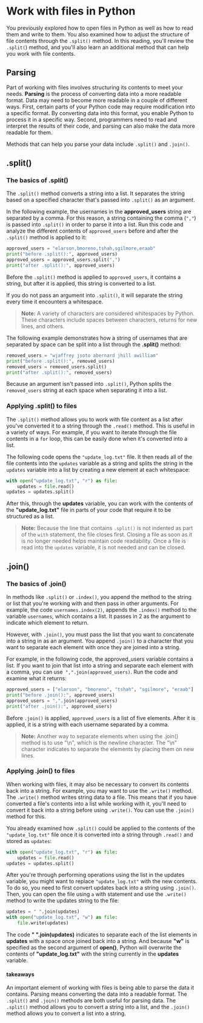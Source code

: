 # Work with files in Python
You previously explored how to open files in Python as well as how to read them and write to them. You also examined how to adjust the structure of file contents through the `.split()` method. In this reading, you'll review the `.split(`) method, and you'll also learn an additional method that can help you work with file contents. 

## Parsing
Part of working with files involves structuring its contents to meet your needs. **Parsing** is the process of converting data into a more readable format. Data may need to become more readable in a couple of different ways. First, certain parts of your Python code may require modification into a specific format. By converting data into this format, you enable Python to process it in a specific way. Second, programmers need to read and interpret the results of their code, and parsing can also make the data more readable for them.

Methods that can help you parse your data include `.split()` and `.join()`.

## .split()

### The basics of .split()
The `.split()` method converts a string into a list. It separates the string based on a specified character that's passed into `.split()` as an argument. 

In the following example, the usernames in the **approved_users** string are separated by a comma. For this reason, a string containing the comma (`","`) is passed into `.split()` in order to parse it into a list. Run this code and analyze the different contents of `approved_users` before and after the `.split()` method is applied to it:

```py
approved_users = "elarson,bmoreno,tshah,sgilmore,eraab"
print("before .split():", approved_users)
approved_users = approved_users.split(",")
print("after .split():", approved_users)
```

Before the `.split()` method is applied to `approved_users`, it contains a string, but after it is applied, this string is converted to a list.

If you do not pass an argument into `.split()`, it will separate the string every time it encounters a whitespace.

> **Note:** A variety of characters are considered whitespaces by Python. These characters include spaces between characters, returns for new lines, and others.

The following example demonstrates how a string of usernames that are separated by space can be split into a list through the **.split()** method:

```py
removed_users = "wjaffrey jsoto abernard jhill awilliam"
print("before .split():", removed_users)
removed_users = removed_users.split()
print("after .split():", removed_users)
```

Because an argument isn't passed into `.split()`, Python splits the `removed_users` string at each space when separating it into a list.

### Applying .split() to files
The `.split()` method allows you to work with file content as a list after you've converted it to a string through the `.read()` method. This is useful in a variety of ways. For example, if you want to iterate through the file contents in a `for` loop, this can be easily done when it's converted into a list.

The following code opens the `"update_log.txt"` file. It then reads all of the file contents into the `updates` variable as a string and splits the string in the `updates` variable into a list by creating a new element at each whitespace:

```py
with open("update_log.txt", "r") as file:
    updates = file.read()
updates = updates.split()
```

After this, through the **updates** variable, you can work with the contents of the **"update_log.txt"** file in parts of your code that require it to be structured as a list. 

> **Note:** Because the line that contains `.split()` is not indented as part of the `with` statement, the file closes first. Closing a file as soon as it is no longer needed helps maintain code readability. Once a file is read into the `updates` variable, it is not needed and can be closed.

## .join()

### The basics of .join()
In methods like `.split()` or `.index()`, you append the method to the string or list that you're working with and then pass in other arguments. For example, the code `usernames.index(2)`, appends the `.index()` method to the variable `usernames`, which contains a list. It passes in 2 as the argument to indicate which element to return.

However, with `.join()`, you must pass the list that you want to concatenate into a string in as an argument. You append `.join()` to a character that you want to separate each element with once they are joined into a string.

For example, in the following code, the approved_users variable contains a list. If you want to join that list into a string and separate each element with a comma, you can use` ",".join(approved_users)`. Run the code and examine what it returns:

```py
approved_users = ["elarson", "bmoreno", "tshah", "sgilmore", "eraab"]
print("before .join():", approved_users)
approved_users = ",".join(approved_users)
print("after .join():", approved_users)
```

Before `.join()` is applied, `approved_users` is a list of five elements. After it is applied, it is a string with each username separated by a comma.

> **Note:** Another way to separate elements when using the .join() method is to use "\n", which is the newline character. The "\n" character indicates to separate the elements by placing them on new lines.

### Applying .join() to files
When working with files, it may also be necessary to convert its contents back into a string. For example, you may want to use the `.write()` method. The `.write()` method writes string data to a file. This means that if you have converted a file's contents into a list while working with it, you'll need to convert it back into a string before using `.write()`. You can use the `.join()` method for this.

You already examined how `.split()` could be applied to the contents of the `"update_log.txt"` file once it is converted into a string through `.read()` and stored as `updates`:

```py
with open("update_log.txt", "r") as file:
    updates = file.read()
updates = updates.split()
```

After you're through performing operations using the list in the updates variable, you might want to replace `"update_log.txt"` with the new contents. To do so, you need to first convert updates back into a string using `.join()`. Then, you can open the file using `a` with statement and use the `.write()` method to write the updates string to the file:

```py
updates = " ".join(updates)
with open("update_log.txt", "w") as file:
    file.write(updates)
```

The code **" ".join(updates)** indicates to separate each of the list elements in **updates** with a space once joined back into a string. And because **"w"** is specified as the second argument of **open()**, Python will overwrite the contents of **"update_log.txt"** with the string currently in the **updates** variable. 

#### takeaways
An important element of working with files is being able to parse the data it contains. Parsing means converting the data into a readable format. The `.split()` and `.join()` methods are both useful for parsing data. The `.split()` method allows you to convert a string into a list, and the `.join()` method allows you to convert a list into a string.